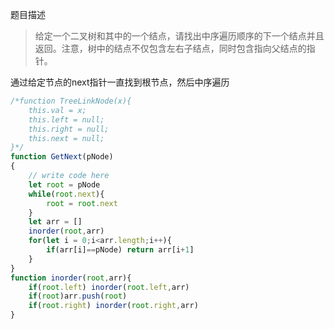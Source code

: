 题目描述
>给定一个二叉树和其中的一个结点，请找出中序遍历顺序的下一个结点并且返回。注意，树中的结点不仅包含左右子结点，同时包含指向父结点的指针。

通过给定节点的next指针一直找到根节点，然后中序遍历

```js
/*function TreeLinkNode(x){
    this.val = x;
    this.left = null;
    this.right = null;
    this.next = null;
}*/
function GetNext(pNode)
{
    // write code here
    let root = pNode
    while(root.next){
        root = root.next
    }
    let arr = []
    inorder(root,arr)
    for(let i = 0;i<arr.length;i++){
        if(arr[i]==pNode) return arr[i+1]
    }
}
function inorder(root,arr){
    if(root.left) inorder(root.left,arr)
    if(root)arr.push(root)
    if(root.right) inorder(root.right,arr)
}

